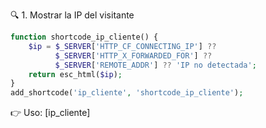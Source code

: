 🔍 1. Mostrar la IP del visitante
```php
function shortcode_ip_cliente() {
    $ip = $_SERVER['HTTP_CF_CONNECTING_IP'] ?? 
          $_SERVER['HTTP_X_FORWARDED_FOR'] ?? 
          $_SERVER['REMOTE_ADDR'] ?? 'IP no detectada';
    return esc_html($ip);
}
add_shortcode('ip_cliente', 'shortcode_ip_cliente');
```
👉 Uso: [ip_cliente]
